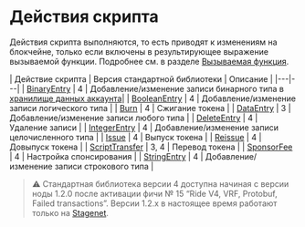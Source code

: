# Действия скрипта

Действия скрипта выполняются, то есть приводят к изменениям на блокчейне, только если включены в результирующее выражение вызываемой функции. Подробнее см. в разделе [Вызываемая функция](/ru/ride/functions/callable-function).

| Действие скрипта | Версия стандартной библиотеки | Описание |
|---|---|
| [BinaryEntry](/ru/ride/structures/script-actions/binary-entry) | 4 | Добавление/изменение записи бинарного типа в [хранилище данных аккаунта](/ru/blockchain/account/account-data-storage)|
| [BooleanEntry](/ru/ride/structures/script-actions/boolean-entry) | 4 | Добавление/изменение записи логического типа |
| [Burn](/ru/ride/structures/script-actions/burn) | 4 | Сжигание токена |
| [DataEntry](/ru/ride/structures/script-actions/data-entry) | 3 | Добавление/изменение записи любого типа |
| [DeleteEntry](/ru/ride/structures/script-actions/delete-entry) | 4 | Удаление записи |
| [IntegerEntry](/ru/ride/structures/script-actions/int-entry) | 4 | Добавление/изменение записи целочисленного типа |
| [Issue](/ru/ride/structures/script-actions/issue) | 4 | Выпуск токена |
| [Reissue](/ru/ride/structures/script-actions/reissue) | 4 | Довыпуск токена |
| [ScriptTransfer](/ru/ride/structures/script-actions/script-transfer) | 3, 4 | Перевод токена |
| [SponsorFee](/ru/ride/structures/script-actions/sponsor-fee) | 4 | Настройка спонсирования |
| [StringEntry](/ru/ride/structures/script-actions/string-entry) | 4 | Добавление/изменение записи строкового типа |

> :warning: Стандартная библиотека версии 4 доступна начиная с версии ноды 1.2.0 после активации фичи №&nbsp;15 “Ride V4, VRF, Protobuf, Failed transactions”. Версии 1.2.x в настоящее время работают только на [Stagenet](/ru/blockchain/blockchain-network/stage-network).
